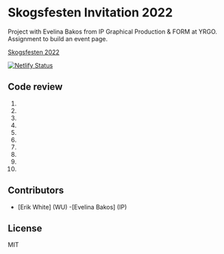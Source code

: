 # Skogsfesten Invitation 2022

Project with Evelina Bakos from IP Graphical Production & FORM at YRGO. Assignment to build an event page.

[Skogsfesten 2022](https://wuip20-project.netlify.app/)

[![Netlify Status](https://api.netlify.com/api/v1/badges/443ea262-d863-4ba7-a652-814c20de6fc2/deploy-status)](https://app.netlify.com/sites/wuip20-project/deploys)

## Code review

1.
2.
3.
4.
5.
6.
7.
8.
9.
10.

## Contributors

-   [Erik White] (WU) -[Evelina Bakos] (IP)

## License

MIT
